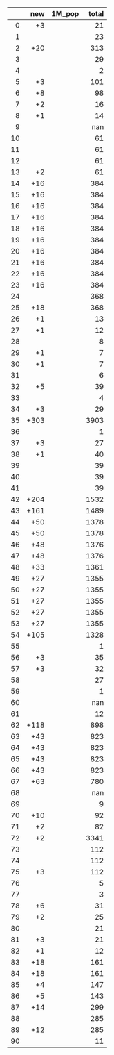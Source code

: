 |    |   new | 1M_pop   |   total |
|---:|------:|:---------|--------:|
|  0 |    +3 |          |      21 |
|  1 |       |          |      23 |
|  2 |   +20 |          |     313 |
|  3 |       |          |      29 |
|  4 |       |          |       2 |
|  5 |    +3 |          |     101 |
|  6 |    +8 |          |      98 |
|  7 |    +2 |          |      16 |
|  8 |    +1 |          |      14 |
|  9 |       |          |     nan |
| 10 |       |          |      61 |
| 11 |       |          |      61 |
| 12 |       |          |      61 |
| 13 |    +2 |          |      61 |
| 14 |   +16 |          |     384 |
| 15 |   +16 |          |     384 |
| 16 |   +16 |          |     384 |
| 17 |   +16 |          |     384 |
| 18 |   +16 |          |     384 |
| 19 |   +16 |          |     384 |
| 20 |   +16 |          |     384 |
| 21 |   +16 |          |     384 |
| 22 |   +16 |          |     384 |
| 23 |   +16 |          |     384 |
| 24 |       |          |     368 |
| 25 |   +18 |          |     368 |
| 26 |    +1 |          |      13 |
| 27 |    +1 |          |      12 |
| 28 |       |          |       8 |
| 29 |    +1 |          |       7 |
| 30 |    +1 |          |       7 |
| 31 |       |          |       6 |
| 32 |    +5 |          |      39 |
| 33 |       |          |       4 |
| 34 |    +3 |          |      29 |
| 35 |  +303 |          |    3903 |
| 36 |       |          |       1 |
| 37 |    +3 |          |      27 |
| 38 |    +1 |          |      40 |
| 39 |       |          |      39 |
| 40 |       |          |      39 |
| 41 |       |          |      39 |
| 42 |  +204 |          |    1532 |
| 43 |  +161 |          |    1489 |
| 44 |   +50 |          |    1378 |
| 45 |   +50 |          |    1378 |
| 46 |   +48 |          |    1376 |
| 47 |   +48 |          |    1376 |
| 48 |   +33 |          |    1361 |
| 49 |   +27 |          |    1355 |
| 50 |   +27 |          |    1355 |
| 51 |   +27 |          |    1355 |
| 52 |   +27 |          |    1355 |
| 53 |   +27 |          |    1355 |
| 54 |  +105 |          |    1328 |
| 55 |       |          |       1 |
| 56 |    +3 |          |      35 |
| 57 |    +3 |          |      32 |
| 58 |       |          |      27 |
| 59 |       |          |       1 |
| 60 |       |          |     nan |
| 61 |       |          |      12 |
| 62 |  +118 |          |     898 |
| 63 |   +43 |          |     823 |
| 64 |   +43 |          |     823 |
| 65 |   +43 |          |     823 |
| 66 |   +43 |          |     823 |
| 67 |   +63 |          |     780 |
| 68 |       |          |     nan |
| 69 |       |          |       9 |
| 70 |   +10 |          |      92 |
| 71 |    +2 |          |      82 |
| 72 |    +2 |          |    3341 |
| 73 |       |          |     112 |
| 74 |       |          |     112 |
| 75 |    +3 |          |     112 |
| 76 |       |          |       5 |
| 77 |       |          |       3 |
| 78 |    +6 |          |      31 |
| 79 |    +2 |          |      25 |
| 80 |       |          |      21 |
| 81 |    +3 |          |      21 |
| 82 |    +1 |          |      12 |
| 83 |   +18 |          |     161 |
| 84 |   +18 |          |     161 |
| 85 |    +4 |          |     147 |
| 86 |    +5 |          |     143 |
| 87 |   +14 |          |     299 |
| 88 |       |          |     285 |
| 89 |   +12 |          |     285 |
| 90 |       |          |      11 |